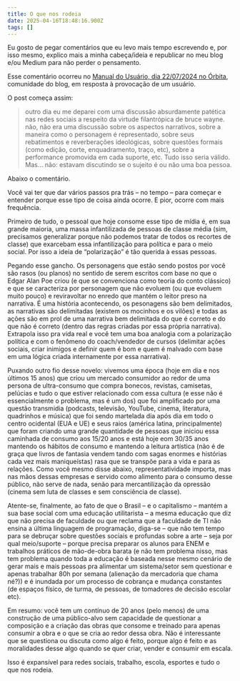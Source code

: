 ```yaml
---
title: O que nos rodeia
date: 2025-04-16T18:48:16.900Z
tags: []
---
```


Eu gosto de pegar comentários que eu levo mais tempo escrevendo e, por isso mesmo, explico mais a minha cabeça/ideia e republicar no meu blog e/ou Medium para não perder o pensamento.

Esse comentário ocorreu no [Manual do Usuário, dia 22/07/2024 no Órbita](https://manualdousuario.net/orbita-post/as-pessoas-deviam-voltar-a-sentir-vergonha-de-gostar-de-historinha-de-hominho-seja-em-hqs-cinema-series-etc/), comunidade do blog, em resposta à provocação de um usuário.

O post começa assim:

> outro dia eu me deparei com uma discussão absurdamente patética nas redes sociais a respeito da virtude filantrópica de bruce wayne. não, não era uma discussão sobre os aspectos narrativos, sobre a maneira como o personagem é representado, sobre seus rebatimentos e reverberações ideológicas, sobre questões formais (como edição, corte, enquadramento, traço, etc), sobre a performance promovida em cada suporte, etc. Tudo isso seria válido. Mas… não: estavam discutindo se o sujeito é ou não uma boa pessoa.

Abaixo o comentário.

Você vai ter que dar vários passos pra trás – no tempo – para começar e entender porque esse tipo de coisa ainda ocorre. E pior, ocorre com mais frequência.

Primeiro de tudo, o pessoal que hoje consome esse tipo de mídia é, em sua grande maioria, uma massa infantilizada de pessoas de classe média (sim, precisamos generalizar porque não podemos tratar de todos os recortes de classe) que exarcebam essa infantilização para política e para o meio social. Por isso a ideia de “polarização” é tão querida à essas pessoas.

Pegando esse gancho. Os personagens que estão sendo postos por você são rasos (ou planos) no sentido de serem escritos com base no que o Edgar Alan Poe criou (e que se convenciona como teoria do conto clássico) e que se caracteriza por personagem que não evoluem (ou que evoluem muito pouco) e reviravoltar no enredo que mantém o leitor preso na narrativa. É uma história acontecendo, os pesonagens são bem delimitados, as narrativas são delimitadas (existem os mocinhos e os vilões) e todas as ações são em prol de uma narrativa bem delimitada do que é correto e do que não é correto (dentro das regras criadas por essa própria narrativa). Extrapola isso pra vida real e você tem uma boa analogia com a polarização política e com o fenômeno do coach/vendedor de cursos (delimitar ações sociais, criar inimigos e definir quem é bom e quem é malvado com base em uma lógica criada internamente por essa narrativa).

Puxando outro fio desse novelo: vivemos uma época (hoje em dia e nos últimos 15 anos) que criou um mercado consumidor ao redor de uma persona de ultra-consumo que compra bonecos, revistas, camisetas, pelúcias e tudo o que estiver relacionado com essa cultura (e esse não é essencialmente o problema, mas é um dos) que foi amplificado por uma questão transmidia (podcasts, televisão, YouTube, cinema, literatura, quadrinhos e música) que foi sendo martelada dia após dia em todo o centro ocidental (EUA e UE) e seus raios (américa latina, principalmente) que foram criando uma grande quantidade de pessoas que iniciou essa caminhada de consumo aos 15/20 anos e está hoje eom 30/35 anos mantendo os hábitos de consumo e mantendo a leitura artística (não é de graça que livros de fantasia vendem tando com sagas enormes e histórias cada vez mais maniqueístas) rasa que se transpõe para a vida e para as relações. Como você mesmo disse abaixo, representatividade importa, mas nas mãos dessas empresas e servido como alimento para o consumo desse público, não serve de nada, senão para mercantilização da opressão (cinema sem luta de classes e sem consciência de classe).

Atente-se, finalmente, ao fato de que o Brasil – e o capitalismo – mantém a sua base social com uma educação utilitarista – a mesma educação que diz que não precisa de faculdade ou que reclama que a faculdade de TI não ensina a última linguagem de programação, diga-se – que não tem tempo para se debruçar sobre questões sociais e profundas sobre a arte – seja por qual meio/suporte – porque precisa preparar os alunos para ENEM e trabalhos práticos de mão-de-obra barata (e não tem problema nisso, mas tem problema quando toda a educação é baseada nesse mesmo cenário de gerar mais e mais pessoas pra alimentar um sistema/setor sem questionar e apenas trabalhar 80h por semana (alienação da mercadoria que chama né?)) e é inundada por um processo de cobrança e mudança constantes (de espaços físico, de turma, de pessoas, de tomadores de decisão escolar etc).

Em resumo: você tem um contínuo de 20 anos (pelo menos) de uma construção de uma público-alvo sem capacidade de questionar a composição e a criação das obras que consome e treinado para apenas consumir a obra e o que se cria ao redor dessa obra. Não é interessante que se questiona ou discuta como algo é feito, porque algo é feito e as moralidades desse algo quando se quer criar, vender e consumir em escala.

Isso é expansível para redes sociais, trabalho, escola, esportes e tudo o que nos rodeia.
